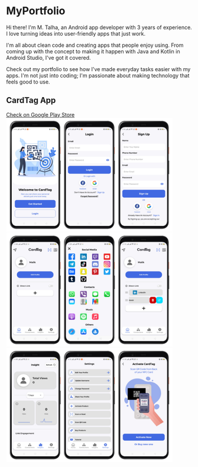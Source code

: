 ﻿# MyPortfolio

Hi there! I'm M. Talha, an Android app developer with 3 years of experience. I love turning ideas into user-friendly apps that just work.

I'm all about clean code and creating apps that people enjoy using. From coming up with the concept to making it happen with Java and Kotlin in Android Studio, I've got it covered.

Check out my portfolio to see how I've made everyday tasks easier with my apps. I'm not just into coding; I'm passionate about making technology that feels good to use.

## CardTag App
<a href="https://play.google.com/store/apps/details?id=com.cardtag">Check on Google Play Store</a>
<img src="https://github.com/talha-malik-05/MyPortfolio/blob/main/images/CardTag/1.jpeg" width="450" /> <img src="https://github.com/talha-malik-05/MyPortfolio/blob/main/images/CardTag/2.jpeg" width="450" /> <img src="https://github.com/talha-malik-05/MyPortfolio/blob/main/images/CardTag/3.jpeg" width="450" /> 
